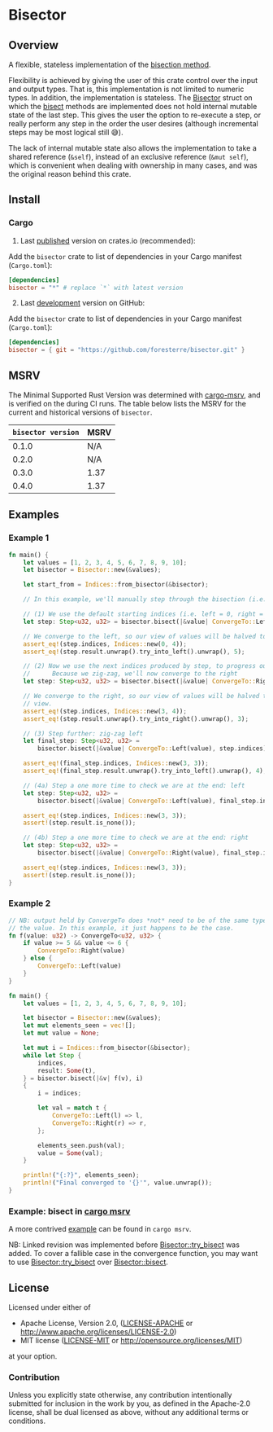 # Bisector

## Overview

A flexible, stateless implementation of the [bisection method](https://en.wikipedia.org/wiki/Bisection_method). 

Flexibility is achieved by giving the user of this crate control over the input and output types. That is,
this implementation is not limited to numeric types. In addition, the implementation is stateless. The [Bisector](https://docs.rs/bisector/latest/bisector/struct.Bisector.html#)
struct on which the [bisect](https://docs.rs/bisector/latest/bisector/struct.Bisector.html#method.bisect) methods are implemented
does not hold internal mutable state of the last step. This gives the user the option to re-execute a step,
or really perform any step in the order the user desires (although incremental steps may be most logical still 😅).

The lack of internal mutable state also allows the implementation to take a shared reference (`&self`), instead of an exclusive
reference (`&mut self`), which is convenient when dealing with ownership in many cases, and was the original reason
behind this crate.

## Install

### Cargo

1) Last [published](https://crates.io/crates/bisector) version on crates.io (recommended):

Add the `bisector` crate to list of dependencies in your Cargo manifest (`Cargo.toml`):
```toml
[dependencies]
bisector = "*" # replace `*` with latest version
```

2) Last [development](https://github.com/foresterre/bisector) version on GitHub:

Add the `bisector` crate to list of dependencies in your Cargo manifest (`Cargo.toml`):
```toml
[dependencies]
bisector = { git = "https://github.com/foresterre/bisector.git" }
```

## MSRV

The Minimal Supported Rust Version was determined with [cargo-msrv](https://github.com/foresterre/cargo-msrv), and 
is verified on the during CI runs. The table below lists the MSRV for the current and historical versions of `bisector`. 

| `bisector version` | MSRV |
|--------------------|------|
| 0.1.0              | N/A  |
| 0.2.0              | N/A  |
| 0.3.0              | 1.37 |
| 0.4.0              | 1.37 |


## Examples

### Example 1

```rust
fn main() {
    let values = [1, 2, 3, 4, 5, 6, 7, 8, 9, 10];
    let bisector = Bisector::new(&values);

    let start_from = Indices::from_bisector(&bisector);

    // In this example, we'll manually step through the bisection (i.e. without a loop).

    // (1) We use the default starting indices (i.e. left = 0, right = |values| - 1 = 9);
    let step: Step<u32, u32> = bisector.bisect(|&value| ConvergeTo::Left(value), start_from);

    // We converge to the left, so our view of values will be halved to the left half.
    assert_eq!(step.indices, Indices::new(0, 4));
    assert_eq!(step.result.unwrap().try_into_left().unwrap(), 5);

    // (2) Now we use the next indices produced by step, to progress our bisection: step.indices
    //      Because we zig-zag, we'll now converge to the right
    let step: Step<u32, u32> = bisector.bisect(|&value| ConvergeTo::Right(value), step.indices);

    // We converge to the right, so our view of values will be halved to the right half of our previous
    // view.
    assert_eq!(step.indices, Indices::new(3, 4));
    assert_eq!(step.result.unwrap().try_into_right().unwrap(), 3);

    // (3) Step further: zig-zag left
    let final_step: Step<u32, u32> =
        bisector.bisect(|&value| ConvergeTo::Left(value), step.indices);

    assert_eq!(final_step.indices, Indices::new(3, 3));
    assert_eq!(final_step.result.unwrap().try_into_left().unwrap(), 4);

    // (4a) Step a one more time to check we are at the end: left
    let step: Step<u32, u32> =
        bisector.bisect(|&value| ConvergeTo::Left(value), final_step.indices);

    assert_eq!(step.indices, Indices::new(3, 3));
    assert!(step.result.is_none());

    // (4b) Step a one more time to check we are at the end: right
    let step: Step<u32, u32> =
        bisector.bisect(|&value| ConvergeTo::Right(value), final_step.indices);

    assert_eq!(step.indices, Indices::new(3, 3));
    assert!(step.result.is_none());
}
```

### Example 2

```rust
// NB: output held by ConvergeTo does *not* need to be of the same type as
// the value. In this example, it just happens to be the case.
fn f(value: u32) -> ConvergeTo<u32, u32> {
    if value >= 5 && value <= 6 {
        ConvergeTo::Right(value)
    } else {
        ConvergeTo::Left(value)
    }
}

fn main() {
    let values = [1, 2, 3, 4, 5, 6, 7, 8, 9, 10];

    let bisector = Bisector::new(&values);
    let mut elements_seen = vec![];
    let mut value = None;

    let mut i = Indices::from_bisector(&bisector);
    while let Step {
        indices,
        result: Some(t),
    } = bisector.bisect(|&v| f(v), i)
    {
        i = indices;

        let val = match t {
            ConvergeTo::Left(l) => l,
            ConvergeTo::Right(r) => r,
        };

        elements_seen.push(val);
        value = Some(val);
    }

    println!("{:?}", elements_seen);
    println!("Final converged to '{}'", value.unwrap());
}
```

### Example: bisect in [cargo msrv](https://github.com/foresterre/cargo-msrv)

A more contrived [example](https://github.com/foresterre/cargo-msrv/blob/6c18525f4c1dcb888b6e4392cef52c8ecdf1adc6/src/search_methods/bisect.rs) can be found in `cargo msrv`.

NB: Linked revision was implemented before [Bisector::try_bisect](https://docs.rs/bisector/latest/bisector/struct.Bisector.html#method.try_bisect) was added. 
To cover a fallible case in the convergence function, you may want to use [Bisector::try_bisect](https://docs.rs/bisector/latest/bisector/struct.Bisector.html#method.try_bisect)
over [Bisector::bisect](https://docs.rs/bisector/latest/bisector/struct.Bisector.html#method.bisect).

## License

Licensed under either of

* Apache License, Version 2.0, ([LICENSE-APACHE](LICENSE-APACHE) or http://www.apache.org/licenses/LICENSE-2.0)
* MIT license ([LICENSE-MIT](LICENSE-MIT) or http://opensource.org/licenses/MIT)

at your option.

### Contribution

Unless you explicitly state otherwise, any contribution intentionally
submitted for inclusion in the work by you, as defined in the Apache-2.0
license, shall be dual licensed as above, without any additional terms or
conditions.